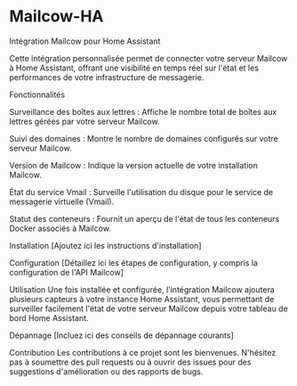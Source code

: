 # Mailcow-HA
Intégration Mailcow pour Home Assistant

Cette intégration personnalisée permet de connecter votre serveur Mailcow à Home Assistant, offrant une visibilité en temps réel sur l'état et les performances de votre infrastructure de messagerie.

Fonctionnalités

Surveillance des boîtes aux lettres : Affiche le nombre total de boîtes aux lettres gérées par votre serveur Mailcow.

Suivi des domaines : Montre le nombre de domaines configurés sur votre serveur Mailcow.

Version de Mailcow : Indique la version actuelle de votre installation Mailcow.

État du service Vmail : Surveille l'utilisation du disque pour le service de messagerie virtuelle (Vmail).

Statut des conteneurs : Fournit un aperçu de l'état de tous les conteneurs Docker associés à Mailcow.

Installation
[Ajoutez ici les instructions d'installation]

Configuration
[Détaillez ici les étapes de configuration, y compris la configuration de l'API Mailcow]

Utilisation
Une fois installée et configurée, l'intégration Mailcow ajoutera plusieurs capteurs à votre instance Home Assistant, vous permettant de surveiller facilement l'état de votre serveur Mailcow depuis votre tableau de bord Home Assistant.

Dépannage
[Incluez ici des conseils de dépannage courants]

Contribution
Les contributions à ce projet sont les bienvenues. N'hésitez pas à soumettre des pull requests ou à ouvrir des issues pour des suggestions d'amélioration ou des rapports de bugs.
